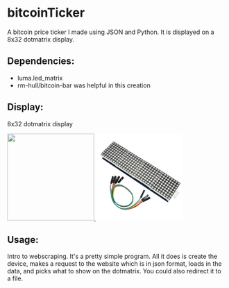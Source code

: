 # bitcoinTicker

A bitcoin price ticker I made using JSON and Python. It is displayed on a 8x32 dotmatrix display.

## Dependencies: 

* luma.led_matrix
* rm-hull/bitcoin-bar was helpful in this creation

## Display: 

8x32 dotmatrix display
<p>
  <a name="top" href="https://github.com/nolimitcarter/bitcoinTicker">
    <img height="200px" width="200px" src="https://www.reddit.com/r/raspberry_pi/comments/i0cyoz/im_sure_someone_has_done_something_similar_to/"> 
    <img height="200px" width="200px" src="pics/dotmatrix.jpg">
  </a>
</p>

## Usage: 

Intro to webscraping. It's a pretty simple program. All it does is create the device, makes a request to the website which is in json format, loads in the data, and picks what to show on the dotmatrix. You could also redirect it to a file.
